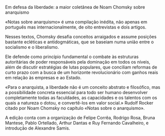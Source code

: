 Em defesa da liberdade: a maior coletânea de Noam Chomsky sobre anarquismo

«Notas sobre anarquismo»  é uma compilação inédita, não apenas em português mas internacionalmente, de oito entrevistas e dois artigos. 

Nesses textos, Chomsky desafia conceitos arraigados e assume posições bastante ecléticas e antidogmáticas, que se baseiam numa união entre o socialismo e o liberalismo.

Ele defende como princípio fundamental o combate às estruturas autoritárias de poder responsáveis pela dominação em todos os níveis, além de discutir estratégias de lutas populares, que conciliam reformas de curto prazo com a busca de um horizonte revolucionário com ganhos reais em relação às empresas e ao Estado.


«Para o anarquista, a liberdade não é um conceito abstrato e filosófico, mas a possibilidade concreta essencial para
todo ser humano desenvolver completamente todas as faculdades, as capacidades e os talentos com os quais a natureza o dotou, e
convertê-los em valor social.»  Rudolf Rocker citado por Noam Chomsky no capítulo «Notas sobre o anarquismo».

A edição conta com a organização de Felipe Corrêa, Rodrigo Rosa, Bruna Mantese, Pablo Ortellado, Arthur Dantas e Ruy Fernando Cavalheiro, e introdução de Alexandre Samis.
